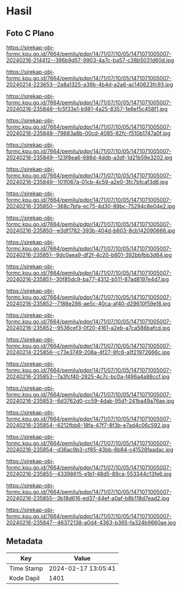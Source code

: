 # Hasil

## Foto C Plano

https://sirekap-obj-formc.kpu.go.id/7664/pemilu/pdpr/14/71/07/10/05/1471071005007-20240216-214412--396b9d57-9903-4a7c-ba57-c38b5031d60d.jpg

https://sirekap-obj-formc.kpu.go.id/7664/pemilu/pdpr/14/71/07/10/05/1471071005007-20240214-223653--2a8a1325-a39b-4b4d-a2a6-ac140623fc93.jpg

https://sirekap-obj-formc.kpu.go.id/7664/pemilu/pdpr/14/71/07/10/05/1471071005007-20240216-235848--fc5f33e1-b981-4a25-8357-1e6ef5c458f1.jpg

https://sirekap-obj-formc.kpu.go.id/7664/pemilu/pdpr/14/71/07/10/05/1471071005007-20240216-235848--79883a8b-00cd-4085-82fc-f510b1747a0f.jpg

https://sirekap-obj-formc.kpu.go.id/7664/pemilu/pdpr/14/71/07/10/05/1471071005007-20240216-235849--123f8ea6-688d-4ddb-a3df-1d21b59e3202.jpg

https://sirekap-obj-formc.kpu.go.id/7664/pemilu/pdpr/14/71/07/10/05/1471071005007-20240216-235849--101f067a-01cb-4c59-a2e0-3fc7bfcaf3d6.jpg

https://sirekap-obj-formc.kpu.go.id/7664/pemilu/pdpr/14/71/07/10/05/1471071005007-20240216-235850--368c7bfa-ec75-4d30-89bc-75294c8e04e2.jpg

https://sirekap-obj-formc.kpu.go.id/7664/pemilu/pdpr/14/71/07/10/05/1471071005007-20240216-235850--e3df1782-393b-404d-b603-8cb142090666.jpg

https://sirekap-obj-formc.kpu.go.id/7664/pemilu/pdpr/14/71/07/10/05/1471071005007-20240216-235851--9dc0aea9-df2f-4c20-b601-392bbfbb3d64.jpg

https://sirekap-obj-formc.kpu.go.id/7664/pemilu/pdpr/14/71/07/10/05/1471071005007-20240216-235851--30f85dc9-ba77-4312-b511-87ad8197e4d7.jpg

https://sirekap-obj-formc.kpu.go.id/7664/pemilu/pdpr/14/71/07/10/05/1471071005007-20240216-235852--7188e286-ae5c-40ca-af40-d29610f59e16.jpg

https://sirekap-obj-formc.kpu.go.id/7664/pemilu/pdpr/14/71/07/10/05/1471071005007-20240216-235852--9536cef3-0f20-4161-a2eb-a7ca588bafcd.jpg

https://sirekap-obj-formc.kpu.go.id/7664/pemilu/pdpr/14/71/07/10/05/1471071005007-20240214-225856--c73e3749-208a-4f27-8fc6-a1f21972666c.jpg

https://sirekap-obj-formc.kpu.go.id/7664/pemilu/pdpr/14/71/07/10/05/1471071005007-20240216-235853--7a3fcf40-2825-4c7c-bc0a-f496a4a88ccf.jpg

https://sirekap-obj-formc.kpu.go.id/7664/pemilu/pdpr/14/71/07/10/05/1471071005007-20240216-235853--6d3762d0-cc59-4dab-95d1-241ba49a76ae.jpg

https://sirekap-obj-formc.kpu.go.id/7664/pemilu/pdpr/14/71/07/10/05/1471071005007-20240216-235854--6212fbb6-18fa-47f7-8f3b-e7ad4c06c592.jpg

https://sirekap-obj-formc.kpu.go.id/7664/pemilu/pdpr/14/71/07/10/05/1471071005007-20240216-235854--d36ac9b3-cf85-43bb-8b84-c41528faadac.jpg

https://sirekap-obj-formc.kpu.go.id/7664/pemilu/pdpr/14/71/07/10/05/1471071005007-20240216-235855--43398615-e1b1-48d5-89ca-553344c13fe6.jpg

https://sirekap-obj-formc.kpu.go.id/7664/pemilu/pdpr/14/71/07/10/05/1471071005007-20240216-235855--3b18d616-ed37-44ef-a0af-b8b118d7ead2.jpg

https://sirekap-obj-formc.kpu.go.id/7664/pemilu/pdpr/14/71/07/10/05/1471071005007-20240216-235847--46372138-a0d4-4363-b365-fa324b9660ae.jpg


## Metadata

| Key        | Value               |
| ---------- | ------------------- |
| Time Stamp | 2024-02-17 13:05:41 |
| Kode Dapil | 1401                |



